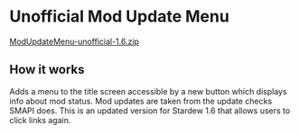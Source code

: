# Unofficial Mod Update Menu

[ModUpdateMenu-unofficial-1.6.zip](https://github.com/Dphill10827/StardewMods/files/9193686/ModUpdateMenu.zip)

## How it works

Adds a menu to the title screen accessible by a new button which displays info about mod status. Mod updates are taken from the update checks SMAPI does. This is an updated version for Stardew 1.6 that allows users to click links again.
